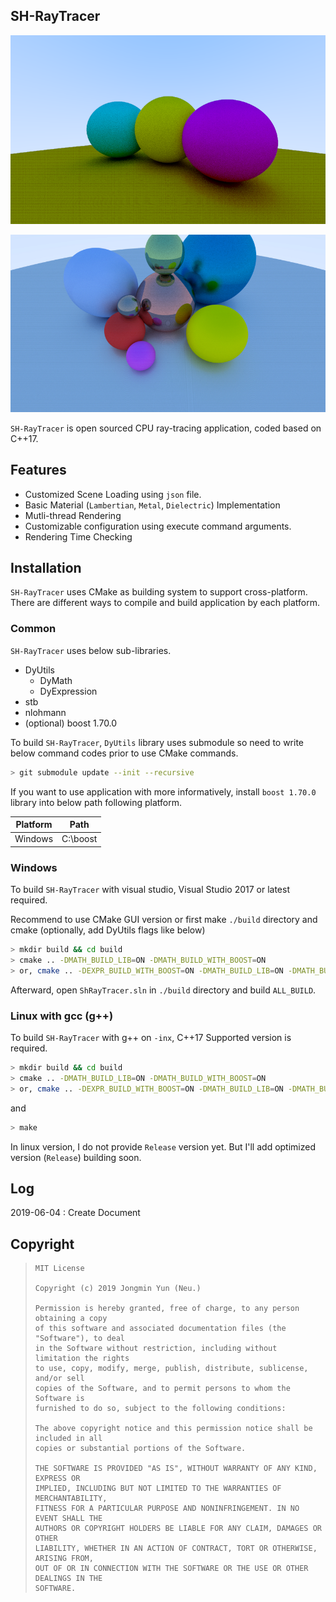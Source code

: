 ## SH-RayTracer

![image0](Docs/Image0.png)

![image1](Docs/Image1.jpg)

`SH-RayTracer` is open sourced CPU ray-tracing application, coded based on C++17. 

## Features

* Customized Scene Loading using `json` file.
* Basic Material (`Lambertian`, `Metal`, `Dielectric`) Implementation
* Mutli-thread Rendering
* Customizable configuration using execute command arguments.
* Rendering Time Checking

## Installation

`SH-RayTracer` uses CMake as building system to support cross-platform. There are different ways to compile and build application by each platform.

### Common

`SH-RayTracer` uses below sub-libraries.

* DyUtils
  * DyMath
  * DyExpression
* stb
* nlohmann
* (optional) boost 1.70.0

To build `SH-RayTracer`, `DyUtils` library uses submodule so need to write below command codes prior to use CMake commands.

``` bash
> git submodule update --init --recursive
```

If you want to use application with more informatively, install `boost 1.70.0` library into below path following platform.

| Platform | Path     |
| -------- | -------- |
| Windows  | C:\boost |

### Windows

To build `SH-RayTracer` with visual studio, Visual Studio 2017 or latest required.

Recommend to use CMake GUI version or first make `./build` directory and cmake (optionally, add DyUtils flags like below)

``` bash
> mkdir build && cd build
> cmake .. -DMATH_BUILD_LIB=ON -DMATH_BUILD_WITH_BOOST=ON
> or, cmake .. -DEXPR_BUILD_WITH_BOOST=ON -DMATH_BUILD_LIB=ON -DMATH_BUILD_WITH_BOOST=ON
```

Afterward, open `ShRayTracer.sln` in `./build` directory and build `ALL_BUILD`.

### Linux with gcc (g++)

To build `SH-RayTracer` with g++ on `-inx`, C++17 Supported version is required.

``` bash
> mkdir build && cd build
> cmake .. -DMATH_BUILD_LIB=ON -DMATH_BUILD_WITH_BOOST=ON
> or, cmake .. -DEXPR_BUILD_WITH_BOOST=ON -DMATH_BUILD_LIB=ON -DMATH_BUILD_WITH_BOOST=ON
```

and

``` bash
> make
```

In linux version, I do not provide `Release` version yet. But I'll add optimized version (`Release`) building soon.

## Log

2019-06-04 : Create Document

## Copyright

> ```
> MIT License
> 
> Copyright (c) 2019 Jongmin Yun (Neu.)
> 
> Permission is hereby granted, free of charge, to any person obtaining a copy
> of this software and associated documentation files (the "Software"), to deal
> in the Software without restriction, including without limitation the rights
> to use, copy, modify, merge, publish, distribute, sublicense, and/or sell
> copies of the Software, and to permit persons to whom the Software is
> furnished to do so, subject to the following conditions:
> 
> The above copyright notice and this permission notice shall be included in all
> copies or substantial portions of the Software.
> 
> THE SOFTWARE IS PROVIDED "AS IS", WITHOUT WARRANTY OF ANY KIND, EXPRESS OR
> IMPLIED, INCLUDING BUT NOT LIMITED TO THE WARRANTIES OF MERCHANTABILITY,
> FITNESS FOR A PARTICULAR PURPOSE AND NONINFRINGEMENT. IN NO EVENT SHALL THE
> AUTHORS OR COPYRIGHT HOLDERS BE LIABLE FOR ANY CLAIM, DAMAGES OR OTHER
> LIABILITY, WHETHER IN AN ACTION OF CONTRACT, TORT OR OTHERWISE, ARISING FROM,
> OUT OF OR IN CONNECTION WITH THE SOFTWARE OR THE USE OR OTHER DEALINGS IN THE
> SOFTWARE.
> ```
